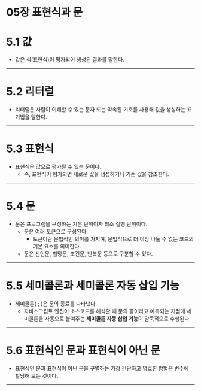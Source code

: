 # 05장 표현식과 문

# 5.1 값

- 값은 식(표현식)이 평가되어 생성된 결과를 말한다.

---

# 5.2 리터럴

- 리터럴은 사람이 이해할 수 있는 문자 또는 약속된 기호를 사용해 값을 생성하는 표기법을 말한다.

---

# 5.3 표현식

- 표현식은 값으로 평가될 수 있는 문이다.
    - 즉, 표현식이 평가되면 새로운 값을 생성하거나 기존 값을 참조한다.

---

# 5.4 문

- 문은 프로그램을 구성하는 기본 단위이자 최소 실행 단위이다.
    - 문은 여러 토큰으로 구성된다.
        - 토큰이란 문법적인 의미를 가지며, 문법적으로 더 이상 나눌 수 없는 코드의 기본 요소를 의미한다.
    - 문은 선언문, 할당문, 조건문, 반복문 등으로 구분할 수 있다.

---

# 5.5 세미콜론과 세미콜론 자동 삽입 기능

- 세미콜론( ; )은 문의 종료를 나타낸다.
    - 자바스크립트 엔진이 소스코드를 해석할 때 문의 끝이라고 예측되는 지점에 세미콜론을 자동으로 붙여주는 **세미콜론 자동 삽입 기능**이 암묵적으로 수행된다

---

# 5.6 표현식인 문과 표현식이 아닌 문

- 표현식인 문과 표현식이 아닌 문을 구별하는 가장 간단하고 명료한 방법은 변수에 할당해 보는 것이다.

---